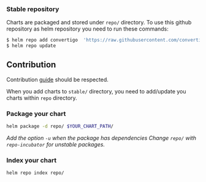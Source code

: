 
### Stable repository

Charts are packaged and stored under `repo/` directory. To use this github repository as helm repository you need to run these commands:

```bash
$ helm repo add convertigo  'https://raw.githubusercontent.com/convertigo/convertigo-helm/tree/master/repo'     'https://raw.githubusercontent.com/3slab/helm-charts/master/repo'
$ helm repo update
```


## Contribution

Contribution [guide](CONTRIBUTING.md) should be respected.

When you add charts to `stable/` directory, you need to add/update you charts within `repo` directory.

### Package your chart

```bash
helm package -d repo/ $YOUR_CHART_PATH/
```

*Add the option `-u` when the package has dependencies*
*Change `repo/` with `repo-incubator` for unstable packages.*

### Index your chart

```bash
helm repo index repo/
```
